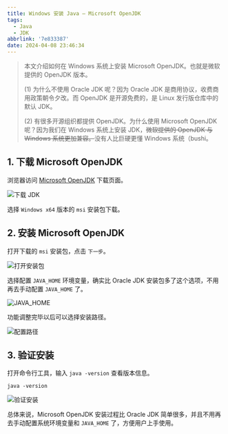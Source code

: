 ```yaml
---
title: Windows 安装 Java — Microsoft OpenJDK
tags:
  - Java
  - JDK
abbrlink: '7e833387'
date: 2024-04-08 23:46:34
---
```


> 本文介绍如何在 Windows 系统上安装 Microsoft OpenJDK。也就是微软提供的 OpenJDK 版本。
> 
> (1) 为什么不使用 Oracle JDK 呢？因为 Oracle JDK 是商用协议，收费商用政策朝令夕改。而 OpenJDK 是开源免费的，是 Linux 发行版仓库中的默认 JDK。
> 
> (2) 有很多开源组织都提供 OpenJDK。为什么使用 Microsoft OpenJDK 呢？因为我们在 Windows 系统上安装 JDK，~~微软提供的 OpenJDK 与 Windows 系统更加兼容。~~没有人比巨硬更懂 Windows 系统（bushi。


## 1. 下载 Microsoft OpenJDK

浏览器访问 [Microsoft OpenJDK](https://learn.microsoft.com/zh-cn/java/openjdk/download) 下载页面。

![下载 JDK](Download-jdk.webp)

选择 `Windows x64` 版本的 `msi` 安装包下载。

## 2. 安装 Microsoft OpenJDK

打开下载的 `msi` 安装包，点击 `下一步`。

![打开安装包](setup1.webp)

选择配置 `JAVA_HOME` 环境变量，确实比 Oracle JDK 安装包多了这个选项，不用再去手动配置 `JAVA_HOME` 了。

![JAVA_HOME](setup2.webp)

功能调整完毕以后可以选择安装路径。

![配置路径](setup3.webp)


## 3. 验证安装

打开命令行工具，输入 `java -version` 查看版本信息。

```shell
java -version
```

![验证安装](setup4.webp)

总体来说，Microsoft OpenJDK 安装过程比 Oracle JDK 简单很多，并且不用再去手动配置系统环境变量和 `JAVA_HOME` 了，方便用户上手使用。
